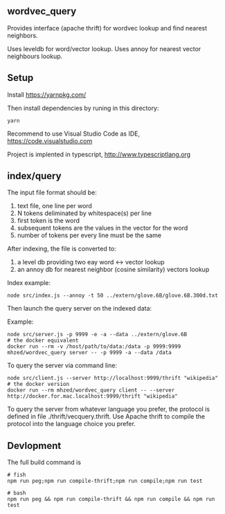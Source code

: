wordvec_query
--------

Provides interface (apache thrift) for wordvec lookup and find nearest neighbors.

Uses leveldb for word/vector lookup.  Uses annoy for nearest vector neighbours lookup.

## Setup

Install https://yarnpkg.com/

Then install dependencies by runing in this directory:

    yarn

Recommend to use Visual Studio Code as IDE, https://code.visualstudio.com

Project is implented in typescript, http://www.typescriptlang.org

## index/query

The input file format should be:

1. text file, one line per word
2. N tokens deliminated by whitespace(s) per line
3. first token is the word
4. subsequent tokens are the values in the vector for the word
5. number of tokens per every line must be the same

After indexing, the file is converted to:

1. a level db providing two eay word <-> vector lookup
2. an annoy db for nearest neighbor (cosine similarity) vectors lookup

Index example:

    node src/index.js --annoy -t 50 ../extern/glove.6B/glove.6B.300d.txt

Then launch the query server on the indexed data:

Example:

    node src/server.js -p 9999 -e -a --data ../extern/glove.6B
    # the docker equivalent
    docker run --rm -v /host/path/to/data:/data -p 9999:9999 mhzed/wordvec_query server -- -p 9999 -a --data /data

To query the server via command line:

    node src/client.js --server http://localhost:9999/thrift "wikipedia"
    # the docker version
    docker run --rm mhzed/wordvec_query client -- --server http://docker.for.mac.localhost:9999/thrift "wikipedia"

To query the server from whatever language you prefer, the protocol is defined in file ./thrift/vecquery.thrift.  Use Apache thrift
to compile the protocol into the language choice you prefer.

## Devlopment

The full build command is

    # fish
    npm run peg;npm run compile-thrift;npm run compile;npm run test

    # bash
    npm run peg && npm run compile-thrift && npm run compile && npm run test